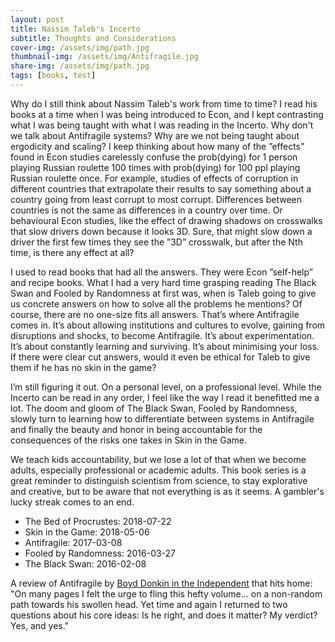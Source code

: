 ```yaml
---
layout: post
title: Nassim Taleb's Incerto
subtitle: Thoughts and Considerations
cover-img: /assets/img/path.jpg
thumbnail-img: /assets/img/Antifragile.jpg
share-img: /assets/img/path.jpg
tags: [books, test]
---
```


Why do I still think about Nassim Taleb's work from time to time? I read his books at a time when I was being introduced to Econ, and I kept contrasting what I was being taught with what I was reading in the Incerto. Why don't we talk about Antifragile systems? Why are we not being taught about ergodicity and scaling? I keep thinking about how many of the ”effects” found in Econ studies carelessly confuse the prob(dying) for 1 person playing Russian roulette 100 times with prob(dying) for 100 ppl playing Russian roulette once. For example, studies of effects of corruption in different countries that extrapolate their results to say something about a country going from least corrupt to most corrupt. Differences between countries is not the same as differences in a country over time. Or behavioural Econ studies, like the effect of drawing shadows on crosswalks that slow drivers down because it looks 3D. Sure, that might slow down a driver the first few times they see the ”3D” crosswalk, but after the Nth time, is there any effect at all?

I used to read books that had all the answers. They were Econ ”self-help” and recipe books. What I had a very hard time grasping reading The Black Swan and Fooled by Randomness at first was, when is Taleb going to give us concrete answers on how to solve all the problems he mentions? Of course, there are no one-size fits all answers. That’s where Antifragile comes in. It’s about allowing institutions and cultures to evolve, gaining from disruptions and shocks, to become Antifragile. It’s about experimentation. It’s about constantly learning and surviving. It’s about minimising your loss. If there were clear cut answers, would it even be ethical for Taleb to give them if he has no skin in the game? 

I’m still figuring it out. On a personal level, on a professional level. While the Incerto can be read in any order, I feel like the way I read it benefitted me a lot. The doom and gloom of The Black Swan, Fooled by Randomness, slowly turn to learning how to differentiate between systems in Antifragile and finally the beauty and honor in being accountable for the consequences of the risks one takes in Skin in the Game. 

We teach kids accountability, but we lose a lot of that when we become adults, especially professional or academic adults. This book series is a great reminder to distinguish scientism from science, to stay explorative and creative, but to be aware that not everything is as it seems. A gambler's lucky streak comes to an end.

- The Bed of Procrustes: 2018-07-22
- Skin in the Game: 2018-05-06
- Antifragile: 2017-03-08
- Fooled by Randomness: 2016-03-27
- The Black Swan: 2016-02-08

A review of Antifragile by [Boyd Donkin in the Independent](https://www.independent.co.uk/arts-entertainment/books/reviews/antifragile-nassim-nicholas-taleb-8343870.html) that hits home: "On many pages I felt the urge to fling this hefty volume... on a non-random path towards his swollen head. Yet time and again I returned to two questions about his core ideas: Is he right, and does it matter? My verdict? Yes, and yes."
